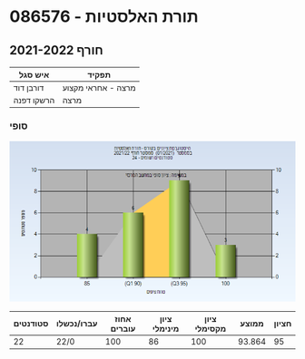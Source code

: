 # 086576 - תורת האלסטיות

## חורף 2021-2022

| איש סגל | תפקיד |
| ---- | ---- |
| דורבן דוד | מרצה - אחראי מקצוע |
| הרשקו דפנה | מרצה |

### סופי

![202101 Finals](202101/Finals.png)

| סטודנטים | עברו/נכשלו | אחוז עוברים | ציון מינימלי | ציון מקסימלי | ממוצע | חציון |
| ---- | ---- | ---- | ---- | ---- | ---- | ---- |
| 22 | 22/0 | 100 | 86 | 100 | 93.864 | 95 |

